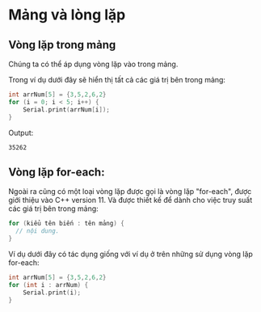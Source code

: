 # Mảng và lòng lặp

## Vòng lặp trong mảng

Chúng ta có thể áp dụng vòng lặp vào trong mảng.

Trong ví dụ dưới đây sẽ hiển thị tất cả các giá trị bên trong mảng:

```cpp
int arrNum[5] = {3,5,2,6,2}
for (i = 0; i < 5; i++) {
    Serial.print(arrNum[i]);
}
```

Output:

```
35262
```

## Vòng lặp for-each:

Ngoài ra cũng có một loại vòng lặp được gọi là vòng lặp "for-each", được giới thiệu vào C++ version 11. Và được thiết kế để dành cho việc truy suất các giá trị bên trong mảng:&#x20;

```cpp
for (kiểu tên biến : tên mảng) {
  // nội dung.
}
```

Ví dụ dưới đây có tác dụng giống với ví dụ ở trên những sử dụng vòng lặp for-each:

```cpp
int arrNum[5] = {3,5,2,6,2}
for (int i : arrNum) {
    Serial.print(i);
}
```

